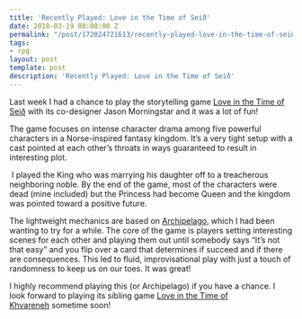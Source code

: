 ```yaml
---
title: 'Recently Played: Love in the Time of Seið'
date: 2018-03-19 00:00:00 Z
permalink: "/post/172024721613/recently-played-love-in-the-time-of-seið"
tags:
- rpg
layout: post
template: post
description: 'Recently Played: Love in the Time of Seið'
---
```


<p>Last week I had a chance to play the storytelling game&nbsp;<a href="https://www.drivethrurpg.com/product/190614/Love-in-the-Time-of-Sei">Love in the Time of Seið</a>&nbsp;with its co-designer Jason Morningstar and it was a lot of fun!</p><p>The game focuses on intense character drama among five powerful characters in a Norse-inspired fantasy kingdom. It’s a very tight setup with a cast pointed at each other’s throats in ways guaranteed to result in interesting plot.</p><p>&nbsp;I played the King who was marrying his daughter off to a treacherous neighboring noble. By the end of the game, most of the characters were dead (mine included) but the Princess had become Queen and the kingdom was pointed toward a positive future.<br></p><p>The lightweight mechanics are based on <a href="https://norwegianstyle.wordpress.com/2012/09/20/archipelago-iii/">Archipelago</a>, which I had been wanting to try for a while. The core of the game is players setting interesting scenes for each other and playing them out until somebody says&nbsp;“It’s not that easy” and you flip over a card that determines if succeed and if there are consequences. This led to fluid, improvisational play with just a touch of randomness to keep us on our toes. It was great!</p><p>I highly recommend playing this (or Archipelago) if you have a chance. I look forward to playing its sibling game&nbsp;<a href="https://www.drivethrurpg.com/product/190572/Love-in-the-Time-of-Khvareneh">Love in the Time of Khvareneh</a>&nbsp;sometime soon!</p>
